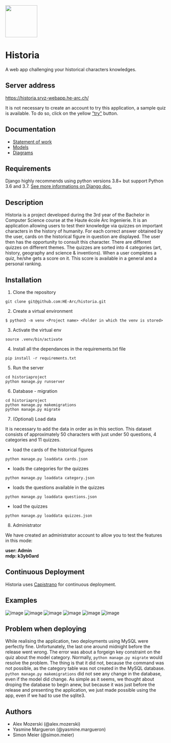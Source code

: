<img src="https://user-images.githubusercontent.com/91063762/163147512-7689ed6c-385b-4609-ac62-bc7e61623027.svg" width="100" height="100">

# Historia

A web app challenging your historical characters knowledges.

## Server address
https://historia.srvz-webapp.he-arc.ch/

It is not necessary to create an account to try this application, a sample quiz is available. To do so, click on the yellow ["try"](https://historia.srvz-webapp.he-arc.ch/try/) button. 

## Documentation
- [Statement of work](https://github.com/HE-Arc/historia/wiki/Cahier-des-charges)
- [Models](https://github.com/HE-Arc/historia/wiki/Maquettes)
- [Diagrams](https://github.com/HE-Arc/historia/wiki/Diagrammes)

## Requirements

Django highly recommends using python versions 3.8+ but support Python 3.6 and 3.7. [See more informations on Django doc.](https://docs.djangoproject.com/en/4.0/releases/4.0/#python-compatibility)

## Description

Historia is a project developed during the 3rd year of the Bachelor in Computer Science course at the Haute école Arc Ingenierie. It is an application allowing users to test their knowledge via quizzes on important characters in the history of humanity. For each correct answer obtained by the user, cards on the historical figure in question are displayed. The user then has the opportunity to consult this character. There are different quizzes on different themes. The quizzes are sorted into 4 categories (art, history, geography and science & inventions). When a user completes a quiz, he/she gets a score on it. This score is available in a general and a personal ranking.

## Installation

1. Clone the repository 
```
git clone git@github.com:HE-Arc/historia.git
```
2. Create a virtual environment
```
$ python3 -m venv <Project name> <Folder in which the venv is stored>
```
3. Activate the virtual env
```
source .venv/bin/activate
```
4. Install all the dependances in the requirements.txt file
```
pip install -r requirements.txt
```
5. Run the server
```
cd historiaproject
python manage.py runserver
```

6. Database - migration
```
cd historiaproject
python manage.py makemigrations
python manage.py migrate
```
7. (Optional) Load data

It is necessary to add the data in order as in this section.
This dataset consists of approximately 50 characters with just under 50 questions, 4 categories and 11 quizzes.

- load the cards of the historical figures
 ```
 python manage.py loaddata cards.json
 ```

- loads the categories for the quizzes
```
python manage.py loaddata category.json
```

- loads the questions available in the quizzes
```
python manage.py loaddata questions.json
```

- load the quizzes 
```
python manage.py loaddata quizzes.json
```


8. Administrator <br>

We have created an administrator account to allow you to test the features in this mode: <br>

__user: Admin__ <br>
__mdp: k3yb0ard__ <br>




## Continuous Deployment

Historia uses [Capistrano](https://capistranorb.com/) for continuous deployment. 

## Examples

![image](https://user-images.githubusercontent.com/91063762/163145001-4e501920-6e41-46cc-af6a-59e1f976b55e.png)
![image](https://user-images.githubusercontent.com/91063762/163145073-5446f5a8-257c-4883-8a19-7a4b18ffcadf.png)
![image](https://user-images.githubusercontent.com/91063762/163145228-10dad566-8ba7-4bd5-9099-7a1ad39048d9.png)
![image](https://user-images.githubusercontent.com/91063762/163145335-38fcffc6-600e-43e2-be09-7d7b37faaaa3.png)
![image](https://user-images.githubusercontent.com/91063762/163145509-2f6ce022-f430-4fe4-9083-57c35155b7a4.png)
![image](https://user-images.githubusercontent.com/91063762/163145645-4eef0ae0-5ca9-4bef-9886-06d0125d2c70.png)


## Problem when deploying

While realising the application, two deployments using MySQL were perfectly fine. Unfortunately, the last one around midnight before the release went wrong. The error was about a forgeign key constraint on the quiz about the model category. Normally, `python manage.py migrate` would resolve the problem. The thing is that it did not, because the command was not possible, as the category table was not created in the MySQL database. `python manage.py makemigrations` did not see any change in the database, even if the model did change. As simple as it seems, we thought about droping the database to begin anew, but because it was just before the release and presenting the application, we just made possible using the app, even if we had to use the sqlite3.

## Authors
* Alex Mozerski (@alex.mozerski)
* Yasmine Margueron (@yasmine.margueron)
* Simon Meier (@simon.meier)






